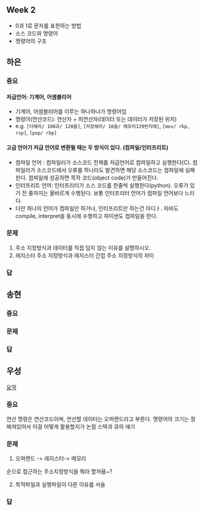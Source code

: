 ## Week 2

- 0과 1로 문자를 표현하는 방법
- 소스 코드와 명령어
- 명령어의 구조

## 하은
### 중요

#### 저급언어: 기계어, 어셈블리어
- 기계어, 어셈블리어를 이루는 하나하나가 명령어임
- 명령어(연산코드): 연산자 + 피연산자(데이터 또는 데이터가 저장된 위치)
- e.g. `[더해라/ 100과/ 120을]`, `[저장해라/ 10을/ 메모리129번지에]`, `[mov/ rbp, rsp]`, `[pop/ rbp]`

#### 고급 언어가 저급 언어로 변환될 때는 두 방식이 있다. (컴파일/인터프리트)
- 컴파일 언어 : 컴파일러가 소스코드 전체를 저급언어로 컴파일하고 실행한다(C). 컴파일러가 소스코드에서 오류를 하나라도 발견하면 해당 소스코드는 컴파일에 실패한다. 컴파일에 성공하면 목적 코드(object code)가 만들어진다.
- 인터프리트 언어: 인터프리터가 소스 코드를 한줄씩 실행한다(python). 오류가 있기 전 줄까지는 올바르게 수행된다. 보통 인터프리터 언어가 컴파일 언어보다 느리다.
- 다만 하나의 언어가 컴파일만 하거나, 인터프리트만 하는건 아디ㅏ. 자바도 compile, interpret을 동시에 수행하고 파이썬도 컴파일을 한다.

### 문제
1. 주소 지정방식과 데이터를 직접 담지 않는 이유를 설명하시오.
2. 레지스터 주소 지정방식과 레지스터 간접 주소 지정방식의 차이

### 답

## 송현
### 중요
### 문제
### 답

## 우성
[요약](https://velog.io/@vov3616/%EC%9A%B4%EC%98%81%EC%B2%B4%EC%A0%9C-%EC%8A%A4%ED%84%B0%EB%94%94-1.-%EC%BB%B4%ED%93%A8%ED%84%B0-%EA%B5%AC%EC%A1%B0-%EC%8B%9C%EC%9E%91%ED%95%98%EA%B8%B0-%EB%B0%8F-0%EA%B3%BC-1%EB%A1%9C-%EC%88%AB%EC%9E%90%EB%A5%BC-%ED%91%9C%ED%98%84%ED%95%98%EB%8A%94-%EB%B0%A9%EB%B2%95)

### 중요
연산 명령은 연산코드이며, 연산할 데이터는 오퍼랜드라고 부른다.
명령어의 크기는 정해져있어서 이걸 어떻게 활용할지가 논점
스택과 큐의 얘기


### 문제
1.  오퍼랜드 -> 레지스터-> 메모리

순으로 접근하는 주소지정방식을 뭐라 할까욤~?

2. 목적파일과 실행파일이 다른 이유를 서술

### 답
